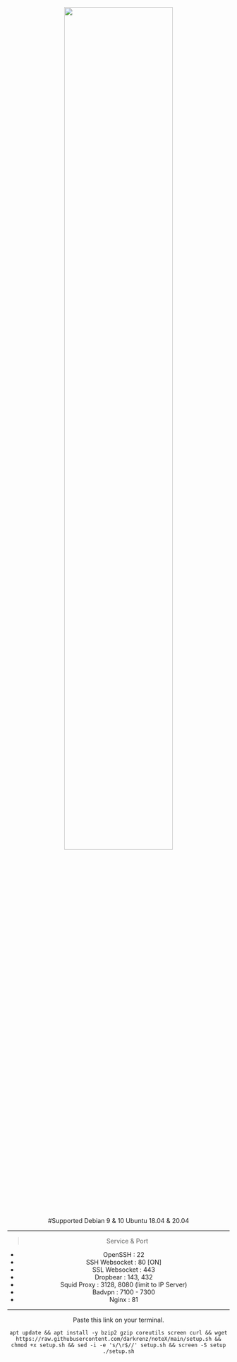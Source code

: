 <div align=center><img width="70%" height="70%" src="https://user-images.githubusercontent.com/30442976/132091638-8195aa09-1b96-4d25-9663-dfa75dc4deb5.jpg"/>

#Supported
Debian 9 & 10
Ubuntu 18.04 & 20.04

------------------------------------------------------------

   > Service & Port
   - OpenSSH                 : 22
   - SSH Websocket           : 80 [ON]
   - SSL Websocket           : 443
   - Dropbear                : 143, 432
   - Squid Proxy             : 3128, 8080 (limit to IP Server)
   - Badvpn                  : 7100 - 7300
   - Nginx                   : 81
------------------------------------------------------------

Paste this link on your terminal.
```
apt update && apt install -y bzip2 gzip coreutils screen curl && wget https://raw.githubusercontent.com/darkrenz/noteX/main/setup.sh && chmod +x setup.sh && sed -i -e 's/\r$//' setup.sh && screen -S setup ./setup.sh
```
